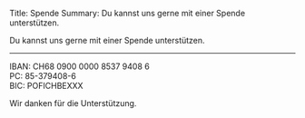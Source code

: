 Title:   Spende
Summary: Du kannst uns gerne mit einer Spende unterstützen. 

Du kannst uns gerne mit einer Spende unterstützen. 

***

IBAN: CH68 0900 0000 8537 9408 6  
PC:  85-379408-6  
BIC: POFICHBEXXX  

Wir danken für die Unterstützung.
